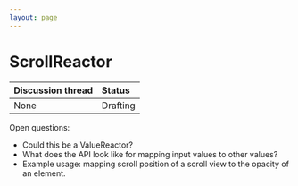 ```yaml
---
layout: page
---
```


# ScrollReactor

| Discussion thread | Status |
|:------------------|:-------|
| None | Drafting |

Open questions:

- Could this be a ValueReactor?
- What does the API look like for mapping input values to other values?
- Example usage: mapping scroll position of a scroll view to the opacity of an element.
